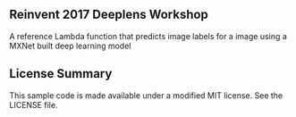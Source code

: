 ## Reinvent 2017 Deeplens Workshop

A reference Lambda function that predicts image labels for a image using a MXNet built deep learning model

## License Summary

This sample code is made available under a modified MIT license. See the LICENSE file.
